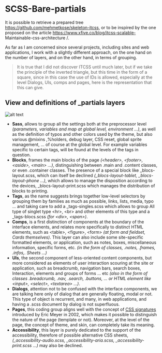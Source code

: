 # SCSS-Bare-partials

It is possible to retrieve a prepared tree https://github.com/mehmetkose/skeleton-itcss, or to be inspired by the one proposed on the article https://www.xfive.co/blog/itcss-scalable- Maintainable-css-architecture /.

As far as I am concerned since several projects, including sites and web applications, I work with a slightly different approach, on the one hand on the number of layers, and on the other hand, in terms of grouping.

> It is true that I did not discover ITCSS until much later, but if we take the principle of the inverted triangle, but this time in the form of a square, since in this case the use of IDs is allowed, especially at the level Dialogs, UIs, comps and pages, here is the representation that this can give.

## View and definitions of _partials layers

![alt text](http://www.puce-et-media.com/externals/002-Sass-004.png "View of _partials layers")

* **Sass**, allows to group all the settings both at the preprocessor level *(parameters, variables and map at global level, environment ...)*, as well as the definition of typos and other colors used by the theme, but also various @mixins ,%holders, debug layer, CSS reset, global sprite management, ... of course at the global level. For example variables specific to certain tags, will be found at the levels of the tags in question.
* **Blocks**, frames the main blocks of the page *(&lt;header&gt;, &lt;footer&gt;, &lt;aside&gt;, &lt;main&gt; ...)*, distinguishing between .main and .content classes, or even .container classes. The presence of a special block like _blocs-layout.scss, which can itself be declined *(_blocs-layout-tablet, _blocs-layout-phone ...)*, which allows to manage the disposition according to the devices, _blocs-layout-print.scss which manages the distribution of blocks to printing.
* **Tags**, as the name suggests brings together low-level selectors by grouping them by families as much as possible, links, lists, media, typo ... and taking care to add a _tags-singles.scss which allows to group All type of singlet type &lt;hr&gt;, &lt;br&gt; and other elements of this type and a _tags-blocs.scss *(for &lt;div&gt;, &lt;span&gt;)*.
* **Comps**, is a   first distinction of components at the boundary of the interface   elements, and relates more specifically to distinct HTML elements, such   as &lt;table&gt;, &lt;figure&gt;, &lt;form&gt; *(at form and fieldset, Cards themselves)*. This   layer can also include some site-specific formatted elements, or   application, such as notes, boxes, miscellaneous information, specific   forms, etc. *(in the form of classes, .notes, .frames, .infos,. Sheets ...)*
* **UIs**,   the second component of less-oriented content components, but more   considered as elements of user interaction scouring at the site or   application, such as breadcrumb, navigation bars, search boxes, Interaction,   elements and groups of forms ... etc *(also in the form of classes   .breadcrumb, .nav, .search, .buttons, ... or HTML element like   &lt;input&gt;, &lt;select&gt;, &lt;textarea&gt; ...)*.
* **Dialogs**,   attention not to be confused with the interface components, we are   talking here only of dialog that are generally floating, modal or not. This type of object is recurrent, and many, in web applications, and having a .scss document by dialog is not superfluous.
* **Pages**,   this coding group aligns well with the concept of [CSS signatures](http://archivist.incutio.com/viewlist/css-discuss/13291)   introduced by Eric Meyer in 2002, which makes it possible to distinguish   the nature of the page (template or not). Moreover, at the level of the page, the concept of theme, and skin, can completely take its meaning.
* **Accessibility**,   this layer is purely dedicated to the support of the accessibility,   therefore of possible alternative CSS sheets,   *(_accessibility-audio.scss, _accessibility-aria.scss,   _accessibility-print.scss ...)* may also be declined.
